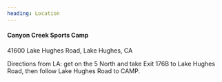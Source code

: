 ```yaml
---
heading: Location
---
```

#### Canyon Creek Sports Camp

41600 Lake Hughes Road, Lake Hughes, CA

Directions from LA: get on the 5 North and take Exit 176B to Lake Hughes Road, then follow Lake Hughes Road to CAMP.
